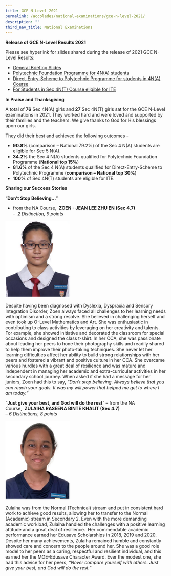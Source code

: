 ```yaml
---
title: GCE N Level 2021
permalink: /accolades/national-examinations/gce-n-level-2021/
description: ""
third_nav_title: National Examinations
---
```

**Release of GCE N-Level Results 2021**


Please see hyperlink for slides shared during the release of 2021 GCE N-Level Results:  

*   [General Briefing Slides](/files/General%20briefing%20Slides%20-%202021%20Release_of_N_Level_Results.pdf)
*   [Polytechnic Foundation Programme for 4N(A) students](/files/Polytechnic%20Foundation%20Programme%20PFP%20Briefing%202021.pdf)
*   [Direct-Entry-Scheme to Polytechnic Programme for students in 4N(A) Course](/files/Direct%20Entry%20Scheme%20to%20Poly%20Prog%202021.pdf)
*   [For Students in Sec 4N(T) Course eligible for ITE](/files/4NT%20students%20eligible%20for%20ITE%20Slides%202021.pdf)

**In Praise and Thanksgiving**  

A total of **76** Sec 4N(A) girls and **27** Sec 4N(T) girls sat for the GCE N-Level examinations in 2021. They worked hard and were loved and supported by their families and the teachers. We give thanks to God for His blessings upon our girls.  
  
They did their best and achieved the following outcomes -  

*   **90.8%** (comparison – National 79.2%) of the Sec 4 N(A) students are eligible for Sec 5 N(A).
*   **34.2%** the Sec 4 N(A) students qualified for Polytechnic Foundation Programme (**National top 15%**)
*   **81.6%** of the Sec 4 N(A) students qualified for Direct-Entry-Scheme to Polytechnic Programme (**comparison – National top 30%**)
*   **100%** of Sec 4N(T) students are eligible for ITE.  
    

  
**Sharing our Success Stories**  

  

“**Don’t Stop Believing…**” 
- from the NA Course,  **ZOEN - JEAN LEE ZHU EN (Sec 4.7)**  
-  _2 Distinction, 9 points_

<img src="/images/zoen.png" 
     style="width:40%">
		 
Despite having been diagnosed with Dyslexia, Dyspraxia and Sensory Integration Disorder, Zoen always faced all challenges to her learning needs with optimism and a strong resolve. She believed in challenging herself and even took up O-Level Mathematics and Art. She was enthusiastic in contributing to class activities by leveraging on her creativity and talents. For example, she showed initiative and decorated the classroom for special occasions and designed the class t-shirt. In her CCA, she was passionate about leading her peers to hone their photography skills and readily shared to help them improve their photo-taking techniques. She never let her learning difficulties affect her ability to build strong relationships with her peers and fostered a vibrant and positive culture in her CCA. She overcame various hurdles with a great deal of resilience and was mature and independent in managing her academic and extra-curricular activities in her secondary school journey. When asked if she had a message for her juniors, Zoen had this to say, _“Don’t stop believing. Always believe that you can reach your goals. It was my will power that helped me get to where I am today.”_

“**Just give your best, and God will do the rest**”
– from the NA Course,  **ZULAIHA RASEENA BINTE KHALIT (Sec 4.7)**  
– _6 Distinctions, 8 points_

<img src="/images/zulaiha.png" 
     style="width:40%">
		 
Zulaiha was from the Normal (Technical) stream and put in consistent hard work to achieve good results, allowing her to transfer to the Normal (Academic) stream in Secondary 2. Even with the more demanding academic workload, Zulaiha handled the challenges with a positive learning attitude and a great deal of resilience.  Her commendable academic performance earned her Edusave Scholarships in 2018, 2019 and 2020. Despite her many achievements, Zulaiha remained humble and constantly showed care and concern to the people around her. She was a good role model to her peers as a caring, respectful and resilient individual, and this earned her the MOE-Edusave Character Award. Ever the modest one, she had this advice for her peers, _“Never compare yourself with others. Just give your best, and God will do the rest.”_